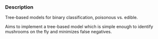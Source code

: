 ### Description

Tree-based models for binary classification, poisonous vs. edible. 

Aims to implement a tree-based model which is simple enough to identify mushrooms on the fly and minimizes false negatives. 
